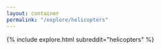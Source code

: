 ```yaml
---
layout: container
permalink: "/explore/helicopters"
---
```


<link rel="stylesheet" type="text/css" href="/static/css/explore.css">
{% include explore.html subreddit="helicopters" %}
